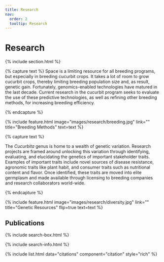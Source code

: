 ```yaml
---
title: Research
nav:
  order: 2
  tooltip: Research
---
```


# <i class="fas fa-dna"></i>Research

{% include section.html %}

{% capture text %}
Space is a limiting resource for all breeding programs, but especially in breeding cucurbit crops. 
It takes a lot of room to grow cucurbit crops, thereby limiting breeding population size and, as result, genetic gain.
Fortunately, genomics-enabled technologies have matured in the last decade.
Current research in the cucurbit program seeks to evaluate the use of these predictive technologies, as well as refining other breeding methods, for increasing breeding efficiency. 

{% endcapture %}

{%
  include feature.html
  image="images/research/breeding.jpg"
  link=""
  title="Breeding Methods"
  text=text
%}

{% capture text %}

The *Cucurbita* genus is home to a wealth of genetic variation.
Research projects are framed around unlocking this variation through identifying, evaluating, and elucidating the genetics of important stakeholder traits.
Examples of important traits include novel sources of disease resistance, agronomic traits like plant habit, and consumer traits such as nutritional content and flavor.
Once identified, these traits are moved into elite germplasm and made available through licensing to breeding companies and research collaborators world-wide.


{% endcapture %}

{%
  include feature.html
  image="images/research/diversity.jpg"
  link=""
  title="Genetic Resources"
  flip=true
  text=text
%}

## Publications

{% include search-box.html %}

{% include search-info.html %}

{% include list.html data="citations" component="citation" style="rich" %}





